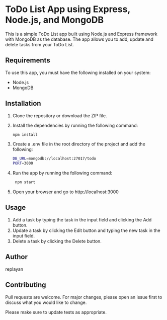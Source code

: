 # ToDo List App using Express, Node.js, and MongoDB

This is a simple ToDo List app built using Node.js and Express framework with MongoDB as the database. The app allows you to add, update and delete tasks from your ToDo List. 

## Requirements

To use this app, you must have the following installed on your system:

- Node.js
- MongoDB

## Installation

1. Clone the repository or download the ZIP file.

2. Install the dependencies by running the following command:

   ```bash
   npm install
3. Create a .env file in the root directory of the project and add the following:

   ```bash
   DB_URL=mongodb://localhost:27017/todo
   PORT=3000
   ```
4. Run the app by running the following command:

   ```bash
    npm start
    ```
5. Open your browser and go to http://localhost:3000

## Usage

1. Add a task by typing the task in the input field and clicking the Add button.
2. Update a task by clicking the Edit button and typing the new task in the input field.
3. Delete a task by clicking the Delete button.

## Author

replayan

## Contributing

Pull requests are welcome. For major changes, please open an issue first to discuss what you would like to change.

Please make sure to update tests as appropriate.

